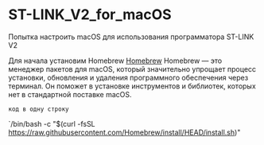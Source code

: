 # ST-LINK_V2_for_macOS
Попытка настроить macOS для использования программатора ST-LINK V2 

Для начала установим Homebrew [Homebrew](https://brew.sh/)
Homebrew — это менеджер пакетов для macOS, который значительно упрощает процесс установки, обновления и удаления программного обеспечения через терминал. Он поможет в установке инструментов и библиотек, которых нет в стандартной поставке macOS.

`код в одну строку`

`/bin/bash -c "$(curl -fsSL https://raw.githubusercontent.com/Homebrew/install/HEAD/install.sh)"
